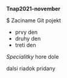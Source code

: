 **Tnap2021-november**

$ Zaciname Git pojekt

* prvy den
* druhy den
* treti den

*Specialitky* hore dole 

dalsi riadok pridany
